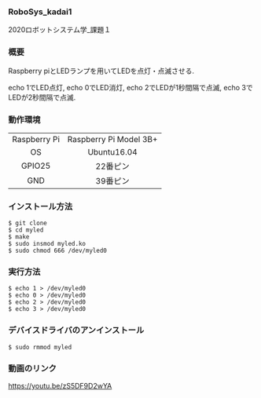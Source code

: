### RoboSys_kadai1

2020ロボットシステム学_課題１

### 概要
Raspberry piとLEDランプを用いてLEDを点灯・点滅させる.

echo 1でLED点灯,
echo 0でLED消灯,
echo 2でLEDが1秒間隔で点滅,
echo 3でLEDが2秒間隔で点滅.


### 動作環境
|||
|:--:|:--:|
| Raspberry Pi | Raspberry Pi Model 3B+ |
| OS | Ubuntu16.04 |
| GPIO25 | 22番ピン |
| GND | 39番ピン |

### インストール方法
```
$ git clone 
$ cd myled
$ make
$ sudo insmod myled.ko
$ sudo chmod 666 /dev/myled0
```
### 実行方法
```
$ echo 1 > /dev/myled0
$ echo 0 > /dev/myled0
$ echo 2 > /dev/myled0
$ echo 3 > /dev/myled0
```
### デバイスドライバのアンインストール
```
$ sudo rmmod myled

```
### 動画のリンク
https://youtu.be/zS5DF9D2wYA
